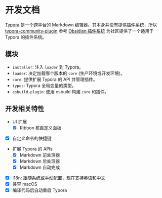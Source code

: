 # 开发文档

[Typora](https://typora.io/) 是一个跨平台的 Markdown 编辑器。其本身并没有提供插件系统，所以 [typora-community-plugin](https://github.com/typora-community-plugin/typora-community-plugin) 参考 [Obsidian 插件系统](https://docs.obsidian.md/Home) 为社区提供了一个适用于 Typora 的插件系统。



## 模块

- `installer`: 注入 `loader` 到 Typora。
- `loader`: 决定加载哪个版本的 `core` (生产环境或开发环境)。
- `core`: 提供扩展 Typora 的 API 并管理插件。
- `types`: Typora 全局变量的类型。
- `esbuild-plugin`: 使用 esbuild 构建 `core` 和插件。



## 开发相关特性

- UI 扩展
  - [x] Ribbon 核自定义面板
- [x] 自定义命令的快捷键
- 扩展 Typora 的 APIs
  - [x] Markdown 前处理器
  - [x] Markdown 后处理器
  - [x] Markdown 自动完成
- [x] I18n: 跟随系统或手动配置，现在支持英语和中文
- [x] 兼容 macOS
- [x] 编译代码后自动重启 Typora
